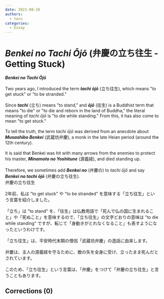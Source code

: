 ```yaml
---
date: 2021-08-26
authors:
  - toru
categories:
  - Essay
---
```


<h1 id="subject_show"><strong><em>Benkei no Tachi Ōjō</strong></em> (弁慶の立ち往生 - Getting Stuck)</h1>
<div class="date" hidden>Aug 26, 2021 09:05</div>
<div id="post"><div id="body_show_ori">
<strong><em>Benkei no Tachi Ōjō</strong></em><br/><br/>Two years ago, I introduced the term <strong><em>tachi ōjō</em></strong> (立ち往生), which means "to get stuck" or "to be stranded."<br/><br/>Since <strong><em>tachi</em></strong> (立ち) means "to stand," and <strong><em>ōjō</em></strong> (往生) is a Buddhist term that means "to die" or "to die and reborn in the land of Buddha," the literal meaning of <em>tachi ōjō</em> is "to die while standing." From this, it has also come to mean "to get stuck."<br/><br/>To tell the truth, the term <em>tachi ōjō</em> was derived from an anecdote about <strong><em>Musashibo Benkei</em></strong> (武蔵坊弁慶), a monk in the late Heian period (around the 12th century).<br/><br/>It is said that Benkei was hit with many arrows from the enemies to protect his master, <strong><em>Minamoto no Yoshitune</em></strong> (源義経), and died standing up.<br/><br/>Therefore, we sometimes add <strong><em>Benkei no</em></strong> (弁慶の) to <em>tachi ōjō</em> and say <strong><em>Benkei no tachi ōjō</em></strong> (弁慶の立ち往生).
</div></div>

<!-- more -->

<div id="post_ja"><div id="body_show_mo">
弁慶の立ち往生<br/><br/>2年前、私は "to get stuck" や "to be stranded" を意味する「立ち往生」という言葉を紹介しました。<br/><br/>「立ち」は "to stand" を、「往生」は仏教用語で「死んで仏の国に生まれること」や「死ぬこと」を意味するので、「立ち往生」の文字どおりの意味は "to die while standing" ですが、転じて「身動きがとれなくなること」も表すようになったというわけです。<br/><br/>「立ち往生」は、平安時代末期の僧侶「武蔵坊弁慶」の逸話に由来します。<br/><br/>弁慶は、主人の源義経を守るために、敵の矢を全身に受け、立ったまま死んだとされています。<br/><br/>このため、「立ち往生」という言葉は、「弁慶」をつけて「弁慶の立ち往生」と言うこともあります。
</div></div>

## Corrections (0)
